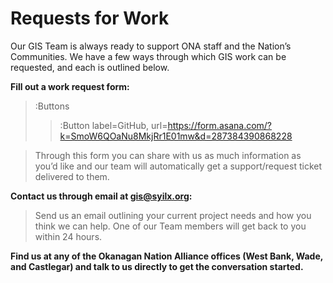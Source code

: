 # Requests for Work

Our GIS Team is always ready to support ONA staff and the Nation’s Communities. We have a few ways through which GIS work can be requested, and each is outlined below. 

**Fill out a work request form:** 
> :Buttons 
> > :Button label=GitHub, url=https://form.asana.com/?k=SmoW6QOaNu8MkjRr1E01mw&d=287384390868228

> Through this form you can share with us as much information as you’d like and our team will automatically get a support/request ticket delivered to them. 

**Contact us through email at [gis@syilx.org](mailto:gis@syilx.org):** 

> Send us an email outlining your current project needs and how you think we can help. One of our Team members will get back to you within 24 hours. 

**Find us at any of the Okanagan Nation Alliance offices (West Bank, Wade, and Castlegar) and talk to us directly to get the conversation started.** 